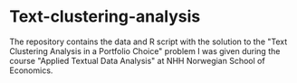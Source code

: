 # Text-clustering-analysis
The repository contains the data and R script with the solution to the "Text Clustering Analysis in a Portfolio Choice" problem I was given during the course "Applied Textual Data Analysis" at NHH Norwegian School of Economics.
